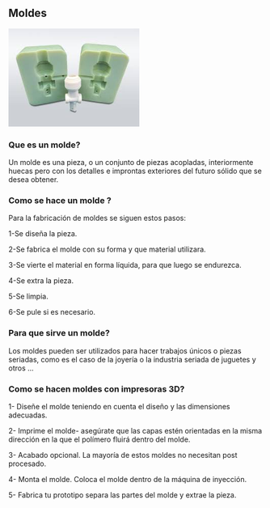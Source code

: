 ## Moldes 

![moldes](https://github.com/aRnAu1012/2-trimestre-/blob/main/moldes.jpeg)

### Que es un molde?

Un molde es una pieza, o un conjunto de piezas acopladas, interiormente huecas pero con los detalles e improntas exteriores del futuro sólido que se desea obtener.

### Como se hace un molde ?

Para la fabricación de moldes se siguen estos pasos:

1-Se diseña la pieza.
    
2-Se fabrica el molde con su forma y que material utilizara.
    
3-Se vierte el material en forma líquida, para que luego se endurezca.
    
4-Se extra la pieza.
    
5-Se limpia.
    
6-Se pule si es necesario.


### Para que sirve un molde?

Los moldes pueden ser utilizados para hacer trabajos únicos o piezas seriadas, como es el caso de la joyería o la industria seriada de juguetes y otros ...

### Como se hacen moldes con impresoras 3D?

1- Diseñe el molde teniendo en cuenta el diseño y las dimensiones adecuadas.
    
2- Imprime el molde- asegúrate que las capas estén orientadas en la misma dirección en la que el polímero fluirá dentro del molde.
    
3- Acabado opcional. La mayoría de estos moldes no necesitan post procesado.
    
4- Monta el molde. Coloca el molde dentro de la máquina de inyección.
    
5- Fabrica tu prototipo separa las partes del molde y extrae la pieza.
    
    
    
    
    
    
    
    
    
    
    
    
    
    
    
    
    
    
    
    
    
    
    
    
    
